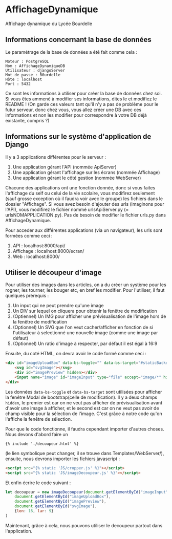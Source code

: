 # AffichageDynamique
Affichage dynamique du Lycée Bourdelle

## Informations concernant la base de données
Le paramétrage de la base de données a été fait comme cela :
```
Moteur : PostgreSQL
Nom : AffichageDynamiqueDB
Utilisateur : djangoServer
Mot de passe : B0urdelle
Hôte : localhost
Port : 5432
```
Ce sont les informations à utiliser pour créer la base de données chez soi. Si vous êtes ammené à modifier ses informations, dites le et modifiez le README ! (On garde ces valeurs tant qu'il n'y a pas de problème pour le futur serveur, donc chez vous, vous allez créer une DB avec ces informations et non les modifier pour correspondre à votre DB déjà existante, compris ?)

## Informations sur le système d'application de Django
Il y a 3 applications différentes pour le serveur :
1) Une application gérant l'API (nommée ApiServer)
2) Une application gérant l'affichage sur les écrans (nommée Affichage)
3) Une application gérant le côté gestion (nommée WebServer)

Chacune des applications ont une fonction donnée, donc si vous faites l'affichage du self ou celui de la vie scolaire, vous modifirez seulement (sauf grosse exception où il faudra voir avec le groupe) les fichiers dans le dossier "Affichage". Si vous avez besoin d'ajouter des urls (imaginons pour l'API), vous modifirez le fichier nommé urlsApiServer.py (= urlsNOMAPPLICATION.py). Pas de besoin de modifier le fichier urls.py dans AffichageDynamique.

Pour acceder aux différentes applications (via un navigateur), les urls sont formées comme ceci :
1) API : localhost:8000/api/
2) Affichage : localhost:8000/ecran/
3) Web : localhost:8000/

## Utiliser le découpeur d'image
Pour utiliser des images dans les articles, on a du créer un système pour les rogner, les tourner, les bouger etc, en bref les modifier. Pour l'utiliser, il faut quelques prérequis :
1) Un input qui ne peut prendre qu'une image
2) Un DIV sur lequel on cliquera pour obtenir la fenêtre de modification
3) (Optiennel) Un IMG pour afficher une prévisualisation de l'image hors de la fenêtre de modification
4) (Optionnel) Un SVG que l'on veut cacher/afficher en fonction de si l'utilisateur à selectionné une nouvelle image (comme une image par défaut)
5) (Optionnel) Un ratio d'image à respecter, par défaut il est égal à 16:9 

Ensuite, du coté HTML, on devra avoir le code formé comme ceci :
```html
<div id="imageUploadBox" data-bs-toggle="" data-bs-target="#staticBackdrop">
    <svg id="svgImage"></svg>
    <div id="imagePreview" hidden></div>
    <input name="image" id="imageInput" type="file" accept="image/*" hidden>
</div>
```
Les données `data-bs-toggle` et `data-bs-target` sont utilisées pour afficher la fenêtre Modal de bootstrap(celle de modification). Il y a deux champs `hidden`, le premier est car on ne veut pas afficher de prévisualisation avant d'avoir une image à afficher, et le second est car on ne veut pas avoir de champ visible pour la sélection de l'image. C'est grâce à notre code qu'on l'affiche la fenêtre de sélection.

Pour que le code fonctionne, il faudra cependant importer d'autres choses. Nous devons d'abord faire un 
```django
{% include './decoupeur.html' %}
``` 
(le lien symbolique peut changer, il se trouve dans Templates/WebServer/), ensuite, nous devrons importer les fichiers javascript :
```html
<script src="{% static 'JS/cropper.js' %}"></script>
<script src="{% static 'JS/imageDecoupeur.js' %}"></script>
```
Et enfin écrire le code suivant :
```javascript
let decoupeur = new imageDecoupeur(document.getElementById("imageInput"), 
    document.getElementById("imageUploadBox"),
    document.getElementById("imagePreview"),
    document.getElementById("svgImage"),
    {lon: 16, lar: 9}
)
```

Maintenant, grâce à cela, nous pouvons utiliser le decoupeur partout dans l'application.
